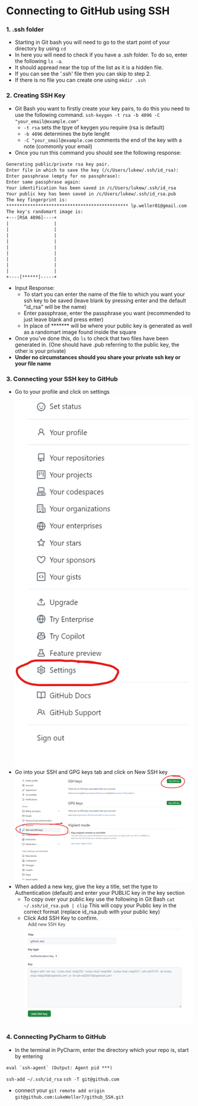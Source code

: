 # Connecting to GitHub using SSH


### 1. .ssh folder

- Starting in Git bash you will need to go to the start point of your directory by using ```cd```
- In here you will need to check if you have a .ssh folder. To do so, enter the following ```ls -a```.
- It should appread near the top of the list as it is a hidden file.
- If you can see the '.ssh' file then you can skip to step 2.
- If there is no file you can create one using ```mkdir .ssh```
### 2. Creating SSH Key

- Git Bash you want to firstly create your key pairs, to do this you need to use the following command. ```ssh-keygen -t rsa -b 4096 -C "your_email@example.com"```
  - ```-t rsa``` sets the tpye of keygen you require (rsa is default)
  - ```-b 4096``` determines the byte lenght
  - ```-C "your_smail@example.com``` comments the end of the key with a note (commonly your email)
- Once you run this command you should see the following response:
```
Generating public/private rsa key pair.
Enter file in which to save the key (/c/Users/lukew/.ssh/id_rsa):
Enter passphrase (empty for no passphrase):
Enter same passphrase again:
Your identification has been saved in /c/Users/lukew/.ssh/id_rsa
Your public key has been saved in /c/Users/lukew/.ssh/id_rsa.pub
The key fingerprint is:
********************************************** lp.weller01@gmail.com
The key's randomart image is:
+---[RSA 4096]----+
|                 |
|                 |
|                 |
|                 |
|                 |
|                 |
|                 |
|                 |
|                 |
+----[******]-----+
```
- Input Response:
  - To start you can enter the name of the file to which you want your ssh key to be saved (leave blank by pressing enter and the default "id_rsa" will be the name)
  - Enter passphrase, enter the passphrase you want (recommended to just leave blank and press enter)
  - In place of ******* will be where your public key is generated as well as a randomart image found inside the square
- Once you've done this, do ```ls``` to check that two files have been generated in. (One should have .pub referring to the public key, the other is your private)
- **Under no circumstances should you share your private ssh key or your file name**

### 3. Connecting your SSH key to GitHub

- Go to your profile and click on settings
![](Settings.png)
- Go into your SSH and GPG keys tab and click on New SSH key
![](SSH_GPG_Keys.png)
- When added a new key, give the key a title, set the type to Authentication (default) and enter your PUBLIC key in the key section
  - To copy over your public key use the following in Git Bash ```cat ~/.ssh/id_rsa.pub | clip``` This will copy your Public key in the correct format (replace id_rsa.pub with your public key)
  - Click Add SSH Key to confirm.
![](NewKey.png)

### 4. Connecting PyCharm to GitHub

- In the terminal in PyCharm, enter the directory which your repo is, start by entering   
``` 
eval `ssh-agent` (Output: Agent pid ***)
```
```ssh-add ~/.ssh/id_rsa```
```ssh -T git@github.com```
- connect your
```git remote add origin git@github.com:LukeWeller7/github_SSH.git```

